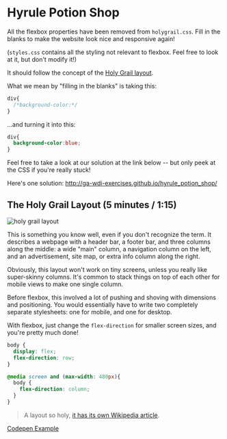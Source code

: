 # Hyrule Potion Shop

All the flexbox properties have been removed from `holygrail.css`. Fill in the blanks to make the website look nice and responsive again!

(`styles.css` contains all the styling not relevant to flexbox. Feel free to look at it, but don't modify it!)

It should follow the concept of the [Holy Grail layout](https://mdn.mozillademos.org/files/3760/HolyGrailLayout.png).

What we mean by "filling in the blanks" is taking this:

```css
div{
  /*background-color:*/
}
```

...and turning it into this:

```css
div{
  background-color:blue;
}
```

Feel free to take a look at our solution at the link below -- but only peek at the CSS if you're really stuck!

Here's one solution: http://ga-wdi-exercises.github.io/hyrule_potion_shop/


## The Holy Grail Layout (5 minutes / 1:15)

![holy grail layout](https://mdn.mozillademos.org/files/3760/HolyGrailLayout.png)

This is something you know well, even if you don't recognize the term. It describes a webpage with a header bar, a footer bar, and three columns along the middle: a wide "main" column, a navigation column on the left, and an advertisement, site map, or extra info column along the right.

Obviously, this layout won't work on tiny screens, unless you really like super-skinny columns. It's common to stack things on top of each other for mobile views to make one single column.

Before flexbox, this involved a lot of pushing and shoving with dimensions and positioning. You would essentially have to write two completely separate stylesheets: one for mobile, and one for desktop.

With flexbox, just change the `flex-direction` for smaller screen sizes, and you're pretty much done!

```css
body {
  display: flex;
  flex-direction: row;
}

@media screen and (max-width: 480px){
  body {
    flex-direction: column;
  }
}
```

> A layout so holy, [it has its own Wikipedia article](https://en.wikipedia.org/wiki/Holy_Grail_(web_design)).

[Codepen Example](http://codepen.io/takeradi/pen/MyYqKX)